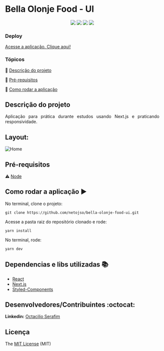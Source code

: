 <h1>Bella Olonje Food - UI</h1>

<p align="center">
  <img src="https://img.shields.io/static/v1?label=react&message=framework&color=blue&style=for-the-badge&logo=REACT"/>
  <img src="https://img.shields.io/static/v1?label=next&message=framework&color=white&style=for-the-badge&logo=next.js"/>
   <img src="https://img.shields.io/static/v1?label=typescript&message=language&color=blue&style=for-the-badge&logo=TYPESCRIPT"/>
   <img src="http://img.shields.io/static/v1?label=STATUS&message=CONCLUIDO&color=GREEN&style=for-the-badge"/>
</p>

### Deploy

[Acesse a aplicação. Clique aqui!](https://bella-olonje.vercel.app/)

### Tópicos

:small_blue_diamond: [Descrição do projeto](#descrição-do-projeto)

:small_blue_diamond: [Pré-requisitos](#pré-requisitos)

:small_blue_diamond: [Como rodar a aplicação](#como-rodar-a-aplicação-arrow_forward)


## Descrição do projeto

<p align="justify">
  Aplicação para prática durante estudos usando Next.js e praticando responsividade.
</p>


## Layout:

![Home](https://github.com/netojso/bella-olonje-food-ui/blob/main/src/assets/bella-olonje-food.gif)

## Pré-requisitos

:warning:  [Node](https://nodejs.org/en/download/)


## Como rodar a aplicação :arrow_forward:

No terminal, clone o projeto:

```
git clone https://github.com/netojso/bella-olonje-food-ui.git
```
Acesse a pasta raiz do repositório clonado e rode:

```
yarn install
```

No terminal, rode:

```
yarn dev
```

## Dependencias e libs utilizadas :books:

- [React](https://pt-br.reactjs.org/docs/create-a-new-react-app.html)
- [Next.js](https://nextjs.org/)
- [Styled-Components](https://react-pdf.org/)


## Desenvolvedores/Contribuintes :octocat:

**Linkedin:** [Octacilio Serafim](https://www.linkedin.com/in/octacilio-serafim/)


## Licença

The [MIT License]() (MIT)
